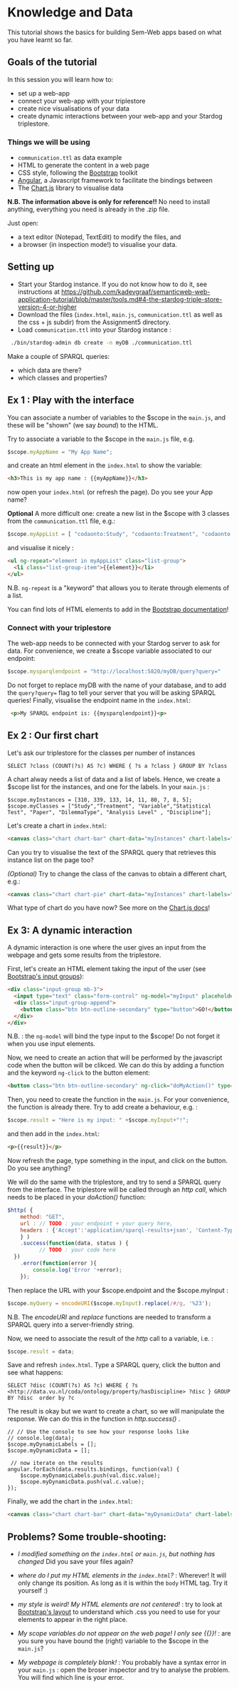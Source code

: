 # Knowledge and Data

This tutorial shows the basics for building Sem-Web apps based on what you have learnt so far.

## Goals of the tutorial

In this session you will learn how to:

* set up a web-app
* connect your web-app with your triplestore
* create nice visualisations of your data  
* create dynamic interactions between your web-app and your Stardog triplestore. 
  
### Things we will be using 
 
* `communication.ttl` as data example
* HTML to generate the content in a web page
* CSS style, following the [Bootstrap](https://getbootstrap.com/docs/4.0/components) toolkit 
* [Angular](https://angular.io/), a Javascript framework to facilitate the bindings between  
* The [Chart.js](http://jtblin.github.io/angular-chart.js/) library to visualise data  

**N.B. The information above is only for reference!!** No need to install anything, everything you need is already in the .zip file. 

Just open:
* a text editor (Notepad, TextEdit) to modify the files, and 
* a browser (in inspection mode!) to visualise your data.

## Setting up

* Start your Stardog instance. If you do not know how to do it, see instructions at <https://github.com/kadevgraaf/semanticweb-web-application-tutorial/blob/master/tools.md#4-the-stardog-triple-store-version-4-or-higher>
* Download the files (`index.html`, `main.js`, `communication.ttl` as well as the css + js subdir) from the Assignment5 directory.
* Load `communication.ttl` into your Stardog instance : 
```bash
 ./bin/stardog-admin db create -n myDB ./communication.ttl
```

Make a couple of SPARQL queries:
* which data are there?
* which classes and properties? 

## Ex 1 : Play with the interface 

You can  associate a number of variables to the $scope in the `main.js`, and these will be "shown" (we say _bound_) to the HTML.  
  
Try to associate a variable to the $scope in the `main.js` file, e.g.
``` javascript
$scope.myAppName = "My App Name";
```
and create an html element in the `index.html` to show the variable:
``` html
<h3>This is my app name : {{myAppName}}</h3>
```
now open your `index.html` (or refresh the page). Do you see your App name? 

**Optional** A more difficult one: create a new list in the $scope with 3 classes from the `communication.ttl` file, e.g.:
``` javascript
$scope.myAppList = [ "codaonto:Study", "codaonto:Treatment", "codaonto:Variable" ]; 
```
and visualise it nicely :
```html
<ul ng-repeat="element in myAppList" class="list-group">
  <li class="list-group-item">{{element}}</li>
</ul>
```
N.B. `ng-repeat` is a "keyword" that allows you to iterate through elements of a list. 

You can find lots of HTML elements to add in the [Bootstrap documentation](http://getbootstrap.com/docs/4.1/components)!  

### Connect with your triplestore

The web-app needs to be connected with your Stardog server to ask for data. For convenience, we create a $scope variable associated to our endpoint:
``` javascript
$scope.mysparqlendpoint = "http://localhost:5820/myDB/query?query="
```
Do not forget to replace myDB with the name of your database, and to add the `query?query=` flag to tell your server that you will be asking SPARQL queries! Finally, visualise the endpoint name in the `index.html`:
``` html
 <p>My SPARQL endpoint is: {{mysparqlendpoint}}<p>
```

## Ex 2 : Our first chart 

Let's ask our triplestore for the classes per number of instances
``` SPARQL
SELECT ?class (COUNT(?s) AS ?c) WHERE { ?s a ?class } GROUP BY ?class
```
A chart alway needs a list of data and a list of labels. Hence, we create a $scope list for the instances, and one for the labels. In your `main.js` :
```
$scope.myInstances = [310, 339, 133, 14, 11, 80, 7, 8, 5];
$scope.myClasses = ["Study","Treatment", "Variable","Statistical Test", "Paper", "DilemmaType", "Analysis Level" , "Discipline"];
```
Let's create a chart in `index.html`:
```html
<canvas class="chart chart-bar" chart-data="myInstances" chart-labels="myClasses" > </canvas>
```
Can you try to visualise the text of the SPARQL query that retrieves this instance list on the page too?

*(Optional)* Try to change the class of the canvas to obtain a different chart, e.g.:
```HTML
<canvas class="chart chart-pie" chart-data="myInstances" chart-labels="myClasses" ></canvas> 
``` 
What type of chart do you have now? See more on the [Chart.js docs](http://jtblin.github.io/angular-chart.js/)!

## Ex 3: A dynamic interaction 

A dynamic interaction is one where the user gives an input from the webpage and gets some results from the triplestore. 

First, let's create an HTML element taking the input of the user (see [Bootstrap's input groups](https://getbootstrap.com/docs/4.0/components/input-group/)):
```HTML
<div class="input-group mb-3">
  <input type="text" class="form-control" ng-model="myInput" placeholder="Type here" >
  <div class="input-group-append">
    <button class="btn btn-outline-secondary" type="button">GO!</button>
  </div>
</div>
``` 
N.B. : the `ng-model` will bind the type input to the $scope! Do not forget it when you use input elements. 

Now, we need to create an action that will be performed by the javascript code when the button will be clikced. We can do this by adding a function and the keyword `ng-click` to the button element:
```HTML
<button class="btn btn-outline-secondary" ng-click="doMyAction()" type="button">GO!</button>
```
Then, you need to create the function in the `main.js`. For your convenience, the function is already there. Try to add create a behaviour, e.g. :
```javascript
$scope.result = "Here is my input: " +$scope.myInput+"!";
``` 
and then add in the `index.html`:
```HTML
<p>{{result}}</p>
```
Now refresh the page, type something in the input, and click on the button. Do you see anything?

We will do the same with the triplestore, and try to send a SPARQL query from the interface. The triplestore will be called through an _http call_, which needs to be placed in your _doAction()_ function:
```javascript
$http( {
 	method: "GET",
	url : // TODO : your endpoint + your query here,
	headers : {'Accept':'application/sparql-results+json', 'Content-Type':'application/sparql-results+json'}
	} )
	.success(function(data, status ) {
	      // TODO : your code here 
  })
	.error(function(error ){
	    console.log('Error '+error);
	});
```
Then replace the URL with your $scope.endpoint  and the $scope.myInput :
``` javascript
$scope.myQuery = encodeURI($scope.myInput).replace(/#/g, '%23');
```  
N.B. The _encodeURI_ and _replace_ functions are needed to transform a SPARQL query into a server-friendly string.

Now, we need to associate the result of the _http_ call to a variable, i.e. :
``` javascript
$scope.result = data;
```
Save and refresh `index.html`. Type a SPARQL query, click the button and see what happens:
```SPARQL
SELECT ?disc (COUNT(?s) AS ?c) WHERE { ?s <http://data.vu.nl/coda/ontology/property/hasDiscipline> ?disc } GROUP BY ?disc  order by ?c
```
The result is okay but we want to create a chart, so we will manipulate the response. We can do this in the function in  _http.success()_ .
```
// // Use the console to see how your response looks like
// console.log(data);
$scope.myDynamicLabels = [];
$scope.myDynamicData = [];
				  
 // now iterate on the results
angular.forEach(data.results.bindings, function(val) {
	$scope.myDynamicLabels.push(val.disc.value);
	$scope.myDynamicData.push(val.c.value);
});
```
Finally, we add the chart in the `index.html`:
```HTML
<canvas class="chart chart-bar" chart-data="myDynamicData" chart-labels="myDynamicLabels" > </canvas>
``` 

## Problems? Some trouble-shooting:

* _I modified something on the `index.html` or `main.js`, but nothing has changed_
Did you save your files again?

* _where do I put my HTML elements in the `index.html`?_ : Wherever! It will only change its position. As long as it is within the `body` HTML tag. Try it yourself :)

* _my style is weird! My HTML elements are not centered!_ : try to look at [Bootstrap's layout](http://getbootstrap.com/docs/4.1/layout/overview/) to understand which .css you need to use for your elements to appear in the right place.

* _My scope variables do not appear on the web page! I only see {{}}!_ : are you sure you have bound the (right) variable to the $scope in the `main.js`?

* _My webpage is completely blank!_ : You probably have a syntax error in your `main.js` : open the broser inspector and try to analyse the problem. You will find which line is your error.
